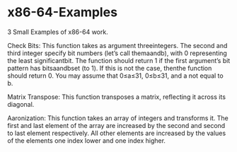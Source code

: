 # x86-64-Examples
3 Small Examples of x86-64 work.

Check Bits: 
This  function  takes  as  argument  threeintegers.  The second and third integer specify bit numbers (let’s call themaandb), with 0 representing the least significantbit.  The function should return 1 if the first argument’s bit pattern has bitsaandbset (to 1).  If this is not the case, thenthe function should return 0.  You may assume that 0≤a≤31, 0≤b≤31, and a not equal to b.

Matrix Transpose:
This function transposes a matrix, reflecting it across its diagonal. 

Aaronization:
This function takes an array of integers and transforms it. The first and last element of the array are increased by the second and second to last element respectively. All other elements are increased by the values of the elements one index lower and one index higher. 
